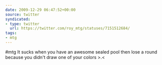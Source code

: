 ```yaml
---
date: 2009-12-29 06:47:52+00:00
source: twitter
syndicated:
- type: twitter
  url: https://twitter.com/roy_mtg/statuses/7151512684/
tags:
- mtg
---
```


#mtg It sucks when you have an awesome sealed pool then lose a round because you didn't draw one of your colors &gt;.&lt;
